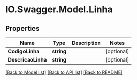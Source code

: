 # IO.Swagger.Model.Linha
## Properties

Name | Type | Description | Notes
------------ | ------------- | ------------- | -------------
**CodigoLinha** | **string** |  | [optional] 
**DescricaoLinha** | **string** |  | [optional] 

[[Back to Model list]](../README.md#documentation-for-models) [[Back to API list]](../README.md#documentation-for-api-endpoints) [[Back to README]](../README.md)

